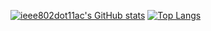 [![ieee802dot11ac's GitHub stats](https://github-readme-stats.vercel.app/api?username=ieee802dot11ac)](https://github.com/anuraghazra/github-readme-stats)
[![Top Langs](https://github-readme-stats.vercel.app/api/top-langs/?username=ieee802dot11ac)](https://github.com/anuraghazra/github-readme-stats)

